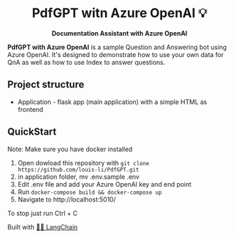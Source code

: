 <h1 align="center">
  PdfGPT witn Azure OpenAI  💡
</h1>

<p align="center">
  <strong>Documentation Assistant with Azure OpenAI</strong>
</p>

<p align="left">
  <strong>PdfGPT with Azure OpenAI</strong> is a sample Question and Answering bot using Azure OpenAI. It's designed to demonstrate how to use your own data for QnA as well as how to use Index to answer questions.
  
</p>


## Project structure
- Application - flask app (main application) with a simple HTML as frontend

## QuickStart

Note: Make sure you have docker installed

1. Open dowload this repository with `git clone https://github.com/louis-li/PdfGPT.git`
2. in application folder, mv .env.sample .env
3. Edit .env file and add your Azure OpenAI key and end point
3. Run `docker-compose build && docker-compose up`
4. Navigate to http://localhost:5010/

To stop just run Ctrl + C



Built with [🦜️🔗 LangChain](https://github.com/hwchase17/langchain)

